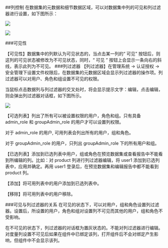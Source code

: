 ##列控制
在数据集的元数据和细节数据区域，可以对数据集中列的可见和列过滤器进行设置，如下图所示：

![](//mc.qcloudimg.com/static/img/58453699dd41536b0932b3d50cd3d1c7/image.png)

![](//mc.qcloudimg.com/static/img/49d75abb9634a5f92955b8f1072211ad/image.png)

###可见性

【可见性】数据集中的列默认为可见状态的，当点击某一列的“ 可见” 按钮后，则这列的可见状态被修改为不可见状态，同时，“ 可见 ” 按钮上会显示一条向右的斜线，表示此列为不可见。
###列过滤器
【列过滤器】在管理系统 -> 认证授权 -> 安全管理下设置文件权限后，在数据集的元数据区域会显示列过滤器的操作项。列过滤器可以对用户、角色和组设置不可见的权限。

当鼠标点击数据列与列过滤器的交叉处时，将会显示提示文字：编辑，点击编辑，则会弹出列过滤器对话框，如下图所示。

![](//mc.qcloudimg.com/static/img/58550461530890b7ea1d96361ea92a45/image.png)

【可选列表】列出了所有可以被设置权限的用户，角色和组。只有具备 admin\_role 和 groupAdmin_role 的用户才可以设置列权限。

对于 admin_role 的用户, 可用列表会列出所有的用户，组和角色。

对于 groupAdmin_role 的用户，只列出 groupAdmin\_role 下的所有用户和组。

【已选列表】添加到已选列表中用户，组或角色在预览数据集或查看报告中不能看到所编辑的列。比如：对 product 列进行列过滤器编辑，将 user1 添加到已选列表中，应用并确定。再用 user1 登录后，在预览数据集和编辑报告中都不能看到 product 列。

【添加】将可用列表中的用户添加到已选列表中。

【移除】将可用列表中的用户移除。

###可见与列过滤器的关系
在可见的状态下，可以对用户，组和角色设置列过滤器。设置后，所设置的用户，角色和组对设置列不可见而其他的用户，组和角色不受影响。

在不可见的状态下，列过滤器的对话框为置灰状态的。不能对列过滤器进行编辑。对度量列设置不可见后如果在组件中已绑定该列，打开组件后不会对绑定产生影响，但组件中不会显示该列。